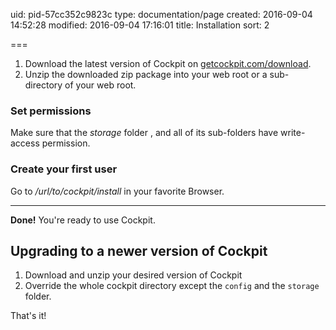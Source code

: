 uid: pid-57cc352c9823c
type: documentation/page
created: 2016-09-04 14:52:28
modified: 2016-09-04 17:16:01
title: Installation
sort: 2

===

1. Download the latest version of Cockpit on [getcockpit.com/download](http://getcockpit.com/download).
2. Unzip the downloaded zip package into your web root or a sub-directory of your web root.

### Set permissions

Make sure that the _storage_ folder , and all of its sub-folders have write-access permission.


### Create your first user

Go to _/url/to/cockpit/install_ in your favorite Browser.

---
**Done!** You're ready to use Cockpit.

## Upgrading to a newer version of Cockpit

1. Download and unzip your desired version of Cockpit
2. Override the whole cockpit directory except the `config` and the `storage` folder.

That's it! 

